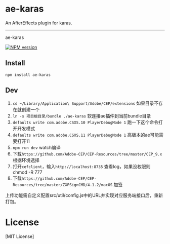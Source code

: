 # ae-karas
An AfterEffects plugin for karas.

---
ae-karas

[![NPM version](https://img.shields.io/npm/v/ae-karas.svg)](https://npmjs.org/package/ae-karas)

## Install
```
npm install ae-karas
```

## Dev

1. `cd ~/Library/Application\ Support/Adobe/CEP/extensions`  如果目录不存在就创建一个
2. `ln -s 项目根目录/bundle ./ae-karas`  软连接ae插件到当前bundle目录
3. `defaults write com.adobe.CSXS.10 PlayerDebugMode 1`  跑一下这个命令打开开发模式
4. `defaults write com.adobe.CSXS.11 PlayerDebugMode 1`  高版本的ae可能需要打开11
5. `npm run dev` watch编译
6. 下载`https://github.com/Adobe-CEP/CEP-Resources/tree/master/CEP_9.x` 根据环境选择
7. 打开`cefclient`，输入`http://localhost:8735` 查看log，如果没权限则chmod -R 777
8. 下载`https://github.com/Adobe-CEP/CEP-Resources/tree/master/ZXPSignCMD/4.1.2/macOS` 加签

上传功能需自定义配置src/util/config.js中的URL并实现对应服务端接口后，重新打包。

# License
[MIT License]
